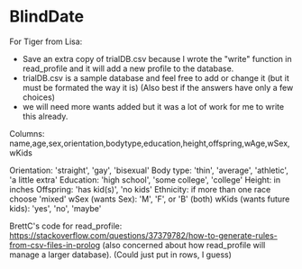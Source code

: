 # BlindDate

For Tiger from Lisa:

- Save an extra copy of trialDB.csv because I wrote the "write" function in read_profile and it will add a new profile to the database.
- trialDB.csv is a sample database and feel free to add or change it (but it must be formated the way it is) (Also best if the answers have only a few choices)
- we will need more wants added but it was a lot of work for me to write this already.

Columns: name,age,sex,orientation,bodytype,education,height,offspring,wAge,wSex,wKids

Orientation: 'straight', 'gay', 'bisexual'
Body type: 'thin', 'average', 'athletic', 'a little extra'
Education: 'high school', 'some college', 'college'
Height: in inches
Offspring: 'has kid(s)', 'no kids'
Ethnicity: if more than one race choose 'mixed'
wSex (wants Sex): 'M', 'F', or 'B' (both)
wKids (wants future kids): 'yes', 'no', 'maybe'

BrettC's code for read_profile:
https://stackoverflow.com/questions/37379782/how-to-generate-rules-from-csv-files-in-prolog
(also concerned about how read_profile will manage a larger database).
(Could just put in rows, I guess)
